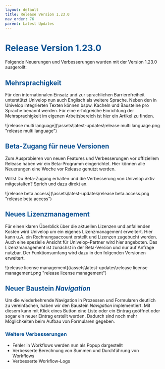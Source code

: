```yaml
---
layout: default
title: Release Version 1.23.0
nav_order: 76
parent: Latest Updates
---
```


# <span style="color:#0b5394">**Release Version 1.23.0**</span>

Folgende Neuerungen und Verbesserungen wurden mit der Version 1.23.0 ausgerollt:

## <span style="color:#0b5394">**Mehrsprachigkeit**</span>

Für den internationalen Einsatz und zur sprachlichen Barrierefreiheit unterstützt Univelop nun auch Englisch als weitere Sprache. Neben den in Univelop integrierten Texten können bspw. Kacheln und Bausteine pro Sprache benannt werden. 
Für eine erfolgreiche Einrichtung der Mehrsprachigkeit im eigenen Arbeitsbereich ist [hier]() ein Artikel zu finden.

![release multi language](\assets\latest-updates\release multi language.png "release multi language")

## <span style="color:#0b5394">**Beta-Zugang für neue Versionen**</span>

Zum Ausprobieren von neuen Features und Verbesserungen vor offiziellem Release haben wir ein Beta-Programm eingerichtet. Hier können alle Neuerungen eine Woche vor Release genutzt werden. 

Willst Du Beta-Zugang erhalten und die Verbesserung von Univelop aktiv mitgestalten? Sprich und dazu direkt an.

![release beta access](\assets\latest-updates\release beta access.png "release beta access")

## <span style="color:#0b5394">**Neues Lizenzmanagement**</span>

Für einen klaren Überblick über die aktuellen Lizenzen und anfallenden Kosten wird Univelop um ein eigenes Lizenzmanagement erweitert.
Hier kann u.A. ein Rechnungsaccount erstellt und Lizenzen zugebucht werden. Auch eine spezielle Ansicht für Univelop-Partner wird hier angeboten. Das Lizenzmanagement ist zunächst in der Beta-Version und nur auf Anfrage nutzbar. Der Funktionsumfang wird dazu in den folgenden Versionen erweitert.

![release license management](\assets\latest-updates\release license management.png "release license management")

## <span style="color:#0b5394">**Neuer Baustein *Navigation***</span>

Um die wiederkehrende Navigation in Prozessen und Formularen deutlich zu vereinfachen, haben wir den Baustein *Navigation* implementiert. Mit diesem kann mit Klick eines Button eine Liste oder ein Eintrag geöffnet oder sogar ein neuer Eintrag erstellt werden. Dadurch sind noch mehr Möglichkeiten beim Aufbau von Formularen gegeben.

### <span style="color:#0b5394">**Weitere Verbesserungen**</span>
-  Fehler in Workflows werden nun als Popup dargestellt
-  Verbesserte Berechnung von Summen und Durchführung von Workflows
-  Verbesserte Workflow-Logs
